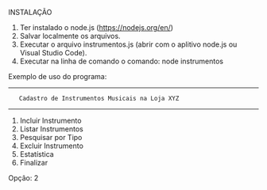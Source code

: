 INSTALAÇÃO

1. Ter instalado o node.js (https://nodejs.org/en/)
2. Salvar localmente os arquivos.
3. Executar o arquivo instrumentos.js (abrir com o aplitivo node.js ou Visual Studio Code).
4. Executar na linha de comando o comando: node instrumentos

Exemplo de uso do programa:

------------------------------------------------------------
       Cadastro de Instrumentos Musicais na Loja XYZ
------------------------------------------------------------
1. Incluir Instrumento
2. Listar Instrumentos
3. Pesquisar por Tipo
4. Excluir Instrumento
5. Estatística
6. Finalizar

Opção: 2

